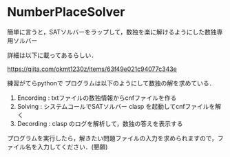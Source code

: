 # NumberPlaceSolver
簡単に言うと，SATソルバーをラップして，数独を楽に解けるようにした数独専用ソルバー

詳細は以下に載ってあるらしい．

https://qiita.com/okmt1230z/items/63f49e021c94077c343e

練習がてらpythonで
プログラムは以下のようにして数独の解を求めている．

1. Encording : txtファイルの数独情報からcnfファイルを作る
2. Solving : システムコールでSATソルバー clasp を起動してcnfファイルを解く
3. Decording : clasp のログを解析して，数独の答えを表示する

プログラムを実行したら，解きたい問題ファイルの入力を求められますので，ファイル名を入力してください．(懇願)
